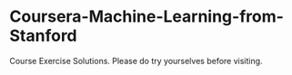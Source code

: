 # Coursera-Machine-Learning-from-Stanford
Course Exercise Solutions. Please do try yourselves before visiting.
